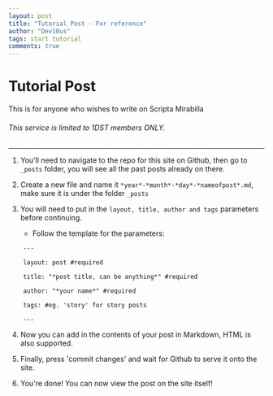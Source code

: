 ```yaml
---
layout: post
title: "Tutorial Post - For reference"
author: "Dev10us"
tags: start tutorial
comments: true
---
```


# Tutorial Post

This is for anyone who wishes to write on Scripta Mirabilla

###### This service is limited to 1DST members ONLY.

---

1. You'll need to navigate to the repo for this site on Github, then go to `_posts` folder, you will see all the past posts already on there.

2. Create a new file and name it `*year*-*month*-*day*-*nameofpost*.md`, make sure it is under the folder `_posts`
   
3. You will need to put in the `layout, title, author and tags` parameters before continuing.
   
   - Follow the template for the parameters:

  ```
      ---
     
      layout: post #required
     
      title: "*post title, can be anything*" #required
     
      author: "*your name*" #required
     
      tags: #eg. 'story' for story posts
     
      ---
  ```

4. Now you can add in the contents of your post in Markdown, HTML is also supported.
   
5. Finally, press 'commit changes' and wait for Github to serve it onto the site.
   
6. You're done! You can now view the post on the site itself! 
